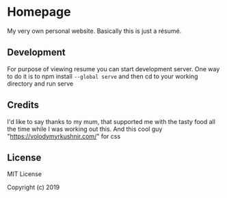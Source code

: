 # Homepage

My very own personal website. Basically this is just a résumé.

## Development

For purpose of viewing resume you can start development server. One way to do it is to npm install `--global serve` and then cd to your working directory and run serve

## Credits

I'd like to say thanks to my mum, that supported me with the tasty food all the time while I was working out this. And this cool guy "https://volodymyrkushnir.com/" for css

## License

MIT License

Copyright (c) 2019
